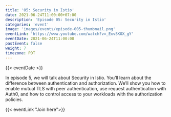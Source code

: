 ```yaml
---
title: '05: Security in Istio'
date: 2021-06-24T11:00:00+07:00
description: 'Episode 05: Security in Istio'
categories: 'event'
image: 'images/events/episode-005-thumbnail.png'
eventLink: 'https://www.youtube.com/watch?v=_ExvSKOX_gY'
eventDate: 2021-06-24T11:00:00
pastEvent: false
weight: 7
timezone: PDT
---
```


{{< eventDate >}}

In episode 5, we will talk about Security in Istio. You’ll learn about the difference between authentication and authorization. We’ll show you how to enable mutual TLS with peer authentication, use request authentication with Auth0, and how to control access to your workloads with the authorization policies.

{{< eventLink "Join here">}}
